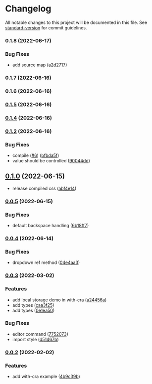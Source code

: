 # Changelog

All notable changes to this project will be documented in this file. See [standard-version](https://github.com/conventional-changelog/standard-version) for commit guidelines.

### 0.1.8 (2022-06-17)

### Bug Fixes

- add source map ([a2d2717](https://github.com/banyudu/kedao/commit/a2d27177dbb27991e699b09a1050d7c66298adad))

### 0.1.7 (2022-06-16)

### 0.1.6 (2022-06-16)

### [0.1.5](https://github.com/banyudu/kedao/compare/v0.1.1...v0.1.5) (2022-06-16)

### [0.1.4](https://github.com/banyudu/kedao/compare/v0.1.1...v0.1.4) (2022-06-16)

### [0.1.2](https://github.com/banyudu/kedao/compare/v0.1.0...v0.1.2) (2022-06-16)

### Bug Fixes

- compile ([#6](https://github.com/banyudu/kedao/issues/6)) ([bfbda5f](https://github.com/banyudu/kedao/commit/bfbda5f663ff65f93d62266041b1d8cdb4a15106))
- value should be controlled ([90044dd](https://github.com/banyudu/kedao/commit/90044ddc103422200f82c413819d0a7cac068ea0))

## [0.1.0](https://github.com/banyudu/kedao/compare/v0.0.5...v0.1.0) (2022-06-15)

- release compiled css ([abf4e14](https://github.com/banyudu/kedao/commit/abf4e142ebb9694fb45b97fea142300e51431b78))

### [0.0.5](https://github.com/banyudu/kedao/compare/v0.0.4...v0.0.5) (2022-06-15)

### Bug Fixes

- default backspace handling ([6b18ff7](https://github.com/banyudu/kedao/commit/6b18ff7d9591aeb52a19414f61e197316345e1a5))

### [0.0.4](https://github.com/banyudu/kedao/compare/v0.0.3...v0.0.4) (2022-06-14)

### Bug Fixes

- dropdown ref method ([04e4aa3](https://github.com/banyudu/kedao/commit/04e4aa378a567e76c23d76f085c18ac0edb9237e))

### [0.0.3](https://github.com/banyudu/kedao/compare/v0.0.2...v0.0.3) (2022-03-02)

### Features

- add local storage demo in with-cra ([a24456a](https://github.com/banyudu/kedao/commit/a24456ae619c9f259f49a419c0aacce2782a5eab))
- add types ([caa3f25](https://github.com/banyudu/kedao/commit/caa3f25e021d107dade70e636c998295ba4b7ad1))
- add types ([0e1ea50](https://github.com/banyudu/kedao/commit/0e1ea5082088d9101ae0610ca5ed0c2c5685a3a1))

### Bug Fixes

- editor command ([7752073](https://github.com/banyudu/kedao/commit/77520736238f395994ee8b6fb02b62805d55c547))
- import style ([d51467b](https://github.com/banyudu/kedao/commit/d51467b65e181cc62a0dde774355973edf2f1d00))

### [0.0.2](https://github.com/banyudu/kedao/compare/4b9c39bb87fb1ad5c15aea3b465303892ef5c855...v0.0.2) (2022-02-02)

### Features

- add with-cra example ([4b9c39b](https://github.com/banyudu/kedao/commit/4b9c39bb87fb1ad5c15aea3b465303892ef5c855))

